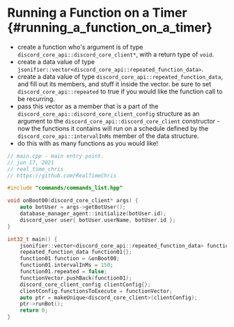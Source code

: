 Running a Function on a Timer {#running_a_function_on_a_timer}
============
- create a function who's argument is of type `discord_core_api::discord_core_client*`, with a return type of `void`.
- create a data value of type `jsonifier::vector<discord_core_api::repeated_function_data>`.
- create a data value of type `discord_core_api::repeated_function_data`, and fill out its members, and stuff it inside the vector. be sure to set `discord_core_api::repeated` to true if you would like the function call to be recurring.
- pass this vector as a member that is a part of the `discord_core_api::discord_core_client_config` structure as an argument to the `discord_core_api::discord_core_client` constructor - now the functions it contains will run on a schedule defined by the `discord_core_api::intervalInMs` member of the data structure.
- do this with as many functions as you would like!

```cpp
// main.cpp - main entry point.
// jun 17, 2021
// real_time_chris
// https://github.com/RealTimeChris

#include "commands/commands_list.hpp"

void onBoot00(discord_core_client* args) {
	auto botUser = args->getBotUser();
	database_manager_agent::initialize(botUser.id);
	discord_user user{ botUser.userName, botUser.id };
}

int32_t main() {
	jsonifier::vector<discord_core_api::repeated_function_data> functionVector{};
	repeated_function_data function01{};
	function01.function = &onBoot00;
	function01.intervalInMs = 150;
	function01.repeated = false;
	functionVector.pushBack(function01);
	discord_core_client_config clientConfig{};
	clientConfig.functionsToExecute = functionVector;
	auto ptr = makeUnique<discord_core_client>(clientConfig);
	ptr->runBot();
	return 0;
}

```
